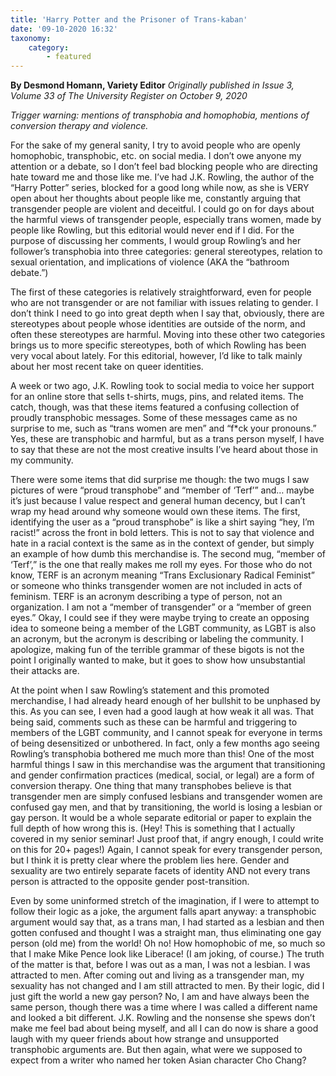 ```yaml
---
title: 'Harry Potter and the Prisoner of Trans-kaban'
date: '09-10-2020 16:32'
taxonomy:
    category:
        - featured
---
```


**By Desmond Homann, Variety Editor** _Originally published in Issue 3, Volume 33 of The University Register on October 9, 2020_

_Trigger warning: mentions of transphobia and homophobia, mentions of conversion therapy and violence._

For the sake of my general sanity, I try to avoid people who are openly homophobic, transphobic, etc. on social media. I don’t owe anyone my attention or a debate, so I don’t feel bad blocking people who are directing hate toward me and those like me. I’ve had J.K. Rowling, the author of the “Harry Potter” series, blocked for a good long while now, as she is VERY open about her thoughts about people like me, constantly arguing that transgender people are violent and deceitful. I could go on for days about the harmful views of transgender people, especially trans women, made by people like Rowling, but this editorial would never end if I did. For the purpose of discussing her comments, I would group Rowling’s and her follower’s transphobia into three categories: general stereotypes, relation to sexual orientation, and implications of violence (AKA the “bathroom debate.”)

The first of these categories is relatively straightforward, even for people who are not transgender or are not familiar with issues relating to gender. I don’t think I need to go into great depth when I say that, obviously, there are stereotypes about people whose identities are outside of the norm, and often these stereotypes are harmful. Moving into these other two categories brings us to more specific stereotypes, both of which Rowling has been very vocal about lately. For this editorial, however, I’d like to talk mainly about her most recent take on queer identities.

A week or two ago, J.K. Rowling took to social media to voice her support for an online store that sells t-shirts, mugs, pins, and related items. The catch, though, was that these items featured a confusing collection of proudly transphobic messages. Some of these messages came as no surprise to me, such as “trans women are men” and “f*ck your pronouns.” Yes, these are transphobic and harmful, but as a trans person myself, I have to say that these are not the most creative insults I’ve heard about those in my community. 

There were some items that did surprise me though: the two mugs I saw pictures of were “proud transphobe” and “member of ‘Terf’” and… maybe it’s just because I value respect and general human decency, but I can’t wrap my head around why someone would own these items. The first, identifying the user as a “proud transphobe” is like a shirt saying “hey, I’m racist!” across the front in bold letters. This is not to say that violence and hate in a racial context is the same as in the context of gender, but simply an example of how dumb this merchandise is. The second mug, “member of ‘Terf’,” is the one that really makes me roll my eyes. For those who do not know, TERF is an acronym meaning “Trans Exclusionary Radical Feminist” or someone who thinks transgender women are not included in acts of feminism. TERF is an acronym describing a type of person, not an organization. I am not a “member of transgender” or a “member of green eyes.” Okay, I could see if they were maybe trying to create an opposing idea to someone being a member of the LGBT community, as LGBT is also an acronym, but the acronym is describing or labeling the community. I apologize, making fun of the terrible grammar of these bigots is not the point I originally wanted to make, but it goes to show how unsubstantial their attacks are.

At the point when I saw Rowling’s statement and this promoted merchandise, I had already heard enough of her bullshit to be unphased by this. As you can see, I even had a good laugh at how weak it all was. That being said, comments such as these can be harmful and triggering to members of the LGBT community, and I cannot speak for everyone in terms of being desensitized or unbothered. In fact, only a few months ago seeing Rowling’s transphobia bothered me much more than this! One of the most harmful things I saw in this merchandise was the argument that transitioning and gender confirmation practices (medical, social, or legal) are a form of conversion therapy. One thing that many transphobes believe is that transgender men are simply confused lesbians and transgender women are confused gay men, and that by transitioning, the world is losing a lesbian or gay person. It would be a whole separate editorial or paper to explain the full depth of how wrong this is. (Hey! This is something that I actually covered in my senior seminar! Just proof that, if angry enough, I could write on this for 20+ pages!) Again, I cannot speak for every transgender person, but I think it is pretty clear where the problem lies here. Gender and sexuality are two entirely separate facets of identity AND not every trans person is attracted to the opposite gender post-transition. 

Even by some uninformed stretch of the imagination, if I were to attempt to follow their logic as a joke, the argument falls apart anyway: a transphobic argument would say that, as a trans man, I had started as a lesbian and then gotten confused and thought I was a straight man, thus eliminating one gay person (old me) from the world! Oh no! How homophobic of me, so much so that I make Mike Pence look like Liberace! (I am joking, of course.) The truth of the matter is that, before I was out as a man, I was not a lesbian. I was attracted to men. After coming out and living as a transgender man, my sexuality has not changed and I am still attracted to men. By their logic, did I just gift the world a new gay person? No, I am and have always been the same person, though there was a time where I was called a different name and looked a bit different. J.K. Rowling and the nonsense she spews don’t make me feel bad about being myself, and all I can do now is share a good laugh with my queer friends about how strange and unsupported transphobic arguments are. But then again, what were we supposed to expect from a writer who named her token Asian character Cho Chang?
